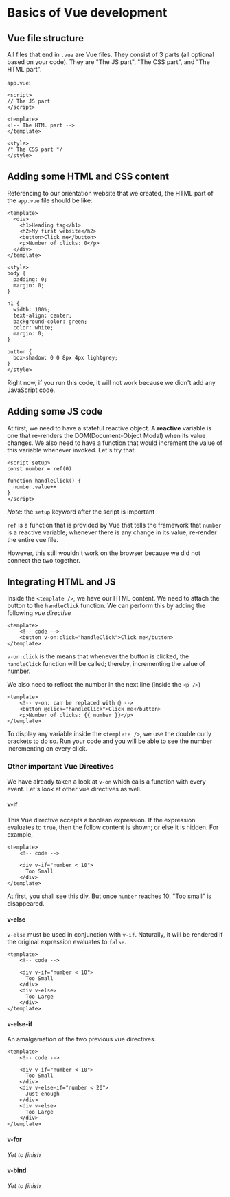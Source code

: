 # Basics of Vue development

## Vue file structure

All files that end in `.vue` are Vue files. They consist of 3 parts (all optional based on your code). They are "The JS part", "The CSS part", and "The HTML part".

`app.vue`:

```vue
<script>
// The JS part
</script>

<template>
<!-- The HTML part -->
</template>

<style>
/* The CSS part */
</style>
```

## Adding some HTML and CSS content

Referencing to our orientation website that we created, the HTML part of the `app.vue` file should be like:

```vue
<template>
  <div>
    <h1>Heading tag</h1>
    <h2>My first website</h2>
    <button>Click me</button>
    <p>Number of clicks: 0</p>
  </div>
</template>

<style>
body {
  padding: 0;
  margin: 0;
}

h1 {
  width: 100%;
  text-align: center;
  background-color: green;
  color: white;
  margin: 0;
}

button {
  box-shadow: 0 0 8px 4px lightgrey;
}
</style>
```

Right now, if you run this code, it will not work because we didn't add any JavaScript code.

## Adding some JS code

At first, we need to have a stateful reactive object. A **reactive** variable is one that re-renders the DOM(Document-Object Modal) when its value changes. We also need to have a function that would increment the value of this variable whenever invoked. Let's try that.

```vue
<script setup>
const number = ref(0)

function handleClick() {
  number.value++
}
</script>
```

*Note*: the `setup` keyword after the script is important

`ref` is a function that is provided by Vue that tells the framework that `number` is a reactive variable; whenever there is any change in its value, re-render the entire vue file.

However, this still wouldn't work on the browser because we did not connect the two together.

## Integrating HTML and JS

Inside the `<template />`, we have our HTML content. We need to attach the button to the `handleClick` function. We can perform this by adding the following *vue directive*

```vue
<template>
    <!-- code -->
    <button v-on:click="handleClick">Click me</button>
</template>
```

`v-on:click` is the means that whenever the button is clicked, the `handleClick` function will be called; thereby, incrementing the value of number.

We also need to reflect the number in the next line (inside the `<p />`)

```vue
<template>
    <!-- v-on: can be replaced with @ -->
    <button @click="handleClick">Click me</button>
    <p>Number of clicks: {{ number }}</p>
</template>
```

To display any variable inside the `<template />`, we use the double curly brackets to do so. Run your code and you will be able to see the number incrementing on every click.

### Other important Vue Directives

We have already taken a look at `v-on` which calls a function with every event. Let's look at other vue directives as well.

#### v-if

This Vue directive accepts a boolean expression. If the expression evaluates to `true`, then the follow content is shown; or else it is hidden. For example,

```vue
<template>
    <!-- code -->

    <div v-if="number < 10">
      Too Small
    </div>
</template>
```

At first, you shall see this div. But once `number` reaches 10, "Too small" is disappeared.

#### v-else

`v-else` must be used in conjunction with `v-if`. Naturally, it will be rendered if the original expression evaluates to `false`.

```vue
<template>
    <!-- code -->

    <div v-if="number < 10">
      Too Small
    </div>
    <div v-else>
      Too Large
    </div>
</template>
```

#### v-else-if

An amalgamation of the two previous vue directives.

```vue
<template>
    <!-- code -->

    <div v-if="number < 10">
      Too Small
    </div>
    <div v-else-if="number < 20">
      Just enough
    </div>
    <div v-else>
      Too Large
    </div>
</template>
```

#### v-for

*Yet to finish*

#### v-bind

*Yet to finish*